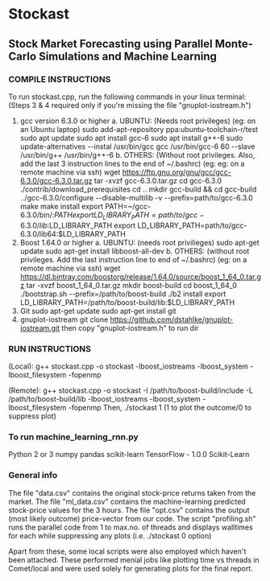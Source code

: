 # Stockast
## Stock Market Forecasting using Parallel Monte-Carlo Simulations and Machine Learning

### COMPILE INSTRUCTIONS
To run stockast.cpp, run the following commands in your linux terminal:
(Steps 3 & 4 required only if you're missing the file "gnuplot-iostream.h")
  1. gcc version 6.3.0 or higher
    a. UBUNTU: (Needs root privileges) (eg: on an Ubuntu laptop)
        sudo add-apt-repository ppa:ubuntu-toolchain-r/test
        sudo apt update
        sudo apt install gcc-6
        sudo apt install g++-6
        sudo update-alternatives --instal /usr/bin/gcc gcc /usr/bin/gcc-6 60 --slave /usr/bin/g++ /usr/bin/g++-6
    b. OTHERS: (Without root privileges. Also, add the last 3 instruction lines to the end of \~/.bashrc)
               (eg: eg: on a remote machine via ssh)
        wget https://ftp.gnu.org/gnu/gcc/gcc-6.3.0/gcc-6.3.0.tar.gz
        tar -xvzf gcc-6.3.0.tar.gz
        cd gcc-6.3.0
        ./contrib/download_prerequisites
        cd ..
        mkdir gcc-build && cd gcc-build
        ../gcc-6.3.0/configure --disable-multilib -v --prefix=path/to/gcc-6.3.0
        make
        make install
        export PATH=~/gcc-6.3.0/bin/:$PATH
        export LD_LIBRARY_PATH=path/to/gcc-6.3.0/lib:$LD_LIBRARY_PATH
        export LD_LIBRARY_PATH=path/to/gcc-6.3.0/lib64:$LD_LIBRARY_PATH
  2. Boost 1.64.0 or higher
    a. UBUNTU: (needs root privilieges)
        sudo apt-get update
        sudo apt-get install libboost-all-dev
    b. OTHERS: (without root privileges. Add the last instruction line to end of ~/.bashrc)
               (eg: on a remote machine via ssh)
        wget https://dl.bintray.com/boostorg/release/1.64.0/source/boost_1_64_0.tar.gz
        tar -xvzf boost_1_64_0.tar.gz
        mkdir boost-build
        cd boost_1_64_0
        ./bootstrap.sh --prefix=/path/to/boost-build
        ./b2 install
        export LD_LIBRARY_PATH=/path/to/boost-build/lib:$LD_LIBRARY_PATH
  3. Git
        sudo apt-get update
        sudo apt-get install git
  4. gnuplot-iostream
        git clone https://github.com/dstahlke/gnuplot-iostream.git
        then copy "gnuplot-iostream.h" to run dir

### RUN INSTRUCTIONS
(Local): g++ stockast.cpp -o stockast -lboost_iostreams -lboost_system -lboost_filesystem -fopenmp

(Remote): g++ stockast.cpp -o stockast -I /path/to/boost-build/include -L /path/to/boost-build/lib -lboost_iostreams -lboost_system -lboost_filesystem -fopenmp
Then,
  ./stockast 1    (1 to plot the outcome/0 to suppress plot)

### To run machine_learning_rnn.py
  Python 2 or 3
  numpy
  pandas
  scikit-learn
  TensorFlow - 1.0.0
  Scikit-Learn

### General info
The file "data.csv" contains the original stock-price returns taken from the market.
The file "ml_data.csv" contains the machine-learning predicted stock-price values for the 3 hours.
The file "opt.csv" contains the output (most likely outcome) price-vector from our code.
The script "profiling.sh" runs the parallel code from 1 to max.no. of threads and displays walltimes for each while suppressing any plots (i.e. ./stockast 0 option)

Apart from these, some local scripts were also employed which haven't been attached. These performed menial jobs like plotting time vs threads in Comet/local and were used solely for generating plots for the final report.
